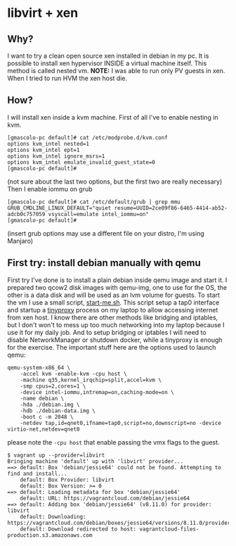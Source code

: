 # libvirt + xen

## Why?

I want to try a clean open source xen installed in debian in my pc. It is possible to install xen hypervisor INSIDE a virtual machine itself. This method
is called nested vm. **NOTE:** I was able to run only PV guests in xen. When I tried to run HVM the xen host die.
## How?
I will install xen inside a kvm machine. First of all I've to enable nesting in kvm.

```
[gmascolo-pc default]# cat /etc/modprobe.d/kvm.conf 
options kvm_intel nested=1
options kvm_intel ept=1
options kvm_intel ignore_msrs=1
options kvm_intel emulate_invalid_guest_state=0
[gmascolo-pc default]# 
```
(not sure about the last two options, but the first two are really necessary)  
Then I enable iommu on grub
```
[gmascolo-pc default]# cat /etc/default/grub | grep mmu
GRUB_CMDLINE_LINUX_DEFAULT="quiet resume=UUID=2ce09f86-6465-4414-ab52-adcb0c757059 vsyscall=emulate intel_iommu=on"
[gmascolo-pc default]# 
```
(insert grub options may use a different file on your distro, I'm using Manjaro)  
## First try: install debian manually with qemu
First try I've done is to install a plain debian inside qemu image and start it. I prepared two qcow2 disk images with qemu-img, one to use for the OS,
the other is a data disk and will be used as an lvm volume for guests. To start the vm I use a small script, [start-me.sh](scripts/start-emu.sh).
This script setup a tap0 interface and startup a [tinyproxy](https://github.com/tinyproxy/tinyproxy) process on my laptop to allow accessing internet
from xen host. I know there are other methods like bridging and iptables, but I don't won't to mess up too much networking into my laptop because I use
it for my daily job. And to setup bridging or iptables I will need to disable NetworkManager or shutdown docker, while a tinyproxy is enough for the exercise.
The important stuff here are the options used to launch qemu:
```
qemu-system-x86_64 \
	-accel kvm -enable-kvm -cpu host \
	-machine q35,kernel_irqchip=split,accel=kvm \
	-smp cpus=2,cores=1 \
	-device intel-iommu,intremap=on,caching-mode=on \
	-name debian \
	-hda ./debian.img \
	-hdb ./debian-data.img \
	-boot c -m 2048 \
	-netdev tap,id=qnet0,ifname=tap0,script=no,downscript=no -device virtio-net,netdev=qnet0
```
please note the `-cpu host` that enable passing the vmx flags to the guest.

```
$ vagrant up --provider=libvirt
Bringing machine 'default' up with 'libvirt' provider...
==> default: Box 'debian/jessie64' could not be found. Attempting to find and install...
    default: Box Provider: libvirt
    default: Box Version: >= 0
==> default: Loading metadata for box 'debian/jessie64'
    default: URL: https://vagrantcloud.com/debian/jessie64
==> default: Adding box 'debian/jessie64' (v8.11.0) for provider: libvirt
    default: Downloading: https://vagrantcloud.com/debian/boxes/jessie64/versions/8.11.0/providers/libvirt.box
    default: Download redirected to host: vagrantcloud-files-production.s3.amazonaws.com
```
